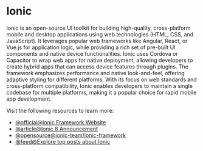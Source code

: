 # Ionic

Ionic is an open-source UI toolkit for building high-quality, cross-platform mobile and desktop applications using web technologies (HTML, CSS, and JavaScript). It leverages popular web frameworks like Angular, React, or Vue.js for application logic, while providing a rich set of pre-built UI components and native device functionalities. Ionic uses Cordova or Capacitor to wrap web apps for native deployment, allowing developers to create hybrid apps that can access device features through plugins. The framework emphasizes performance and native look-and-feel, offering adaptive styling for different platforms. With its focus on web standards and cross-platform compatibility, Ionic enables developers to maintain a single codebase for multiple platforms, making it a popular choice for rapid mobile app development.

Visit the following resources to learn more:

- [@official@Ionic Framework Website](https://ionicframework.com/)
- [@article@Ionic 8 Announcement](https://ionic.io/blog/ionic-8-is-here)
- [@opensource@ionic-team/ionic-framework](https://github.com/ionic-team/ionic-framework)
- [@feed@Explore top posts about Ionic](https://app.daily.dev/tags/ionic?ref=roadmapsh)
